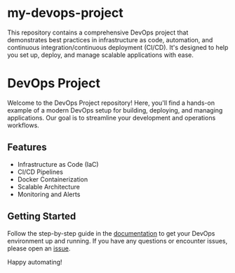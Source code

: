 # my-devops-project
This repository contains a comprehensive DevOps project that demonstrates best practices in infrastructure as code, automation, and continuous integration/continuous deployment (CI/CD). It's designed to help you set up, deploy, and manage scalable applications with ease.
# DevOps Project

Welcome to the DevOps Project repository! Here, you'll find a hands-on example of a modern DevOps setup for building, deploying, and managing applications. Our goal is to streamline your development and operations workflows.

## Features
- Infrastructure as Code (IaC)
- CI/CD Pipelines
- Docker Containerization
- Scalable Architecture
- Monitoring and Alerts

## Getting Started
Follow the step-by-step guide in the [documentation](/docs) to get your DevOps environment up and running. If you have any questions or encounter issues, please open an [issue](/issues).

Happy automating!

